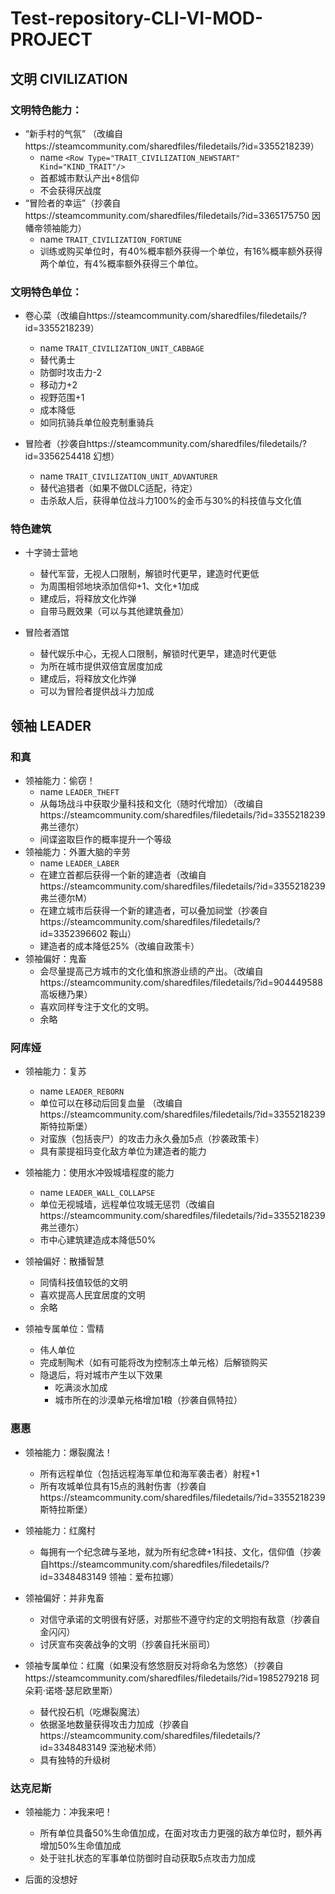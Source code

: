 # Test-repository-CLI-VI-MOD-PROJECT

## 文明 CIVILIZATION
### 文明特色能力：
+ “新手村的气氛” （改编自https://steamcommunity.com/sharedfiles/filedetails/?id=3355218239）
    + name `<Row Type="TRAIT_CIVILIZATION_NEWSTART" Kind="KIND_TRAIT"/>`
    + 首都城市默认产出+8信仰
    + 不会获得厌战度
+ “冒险者的幸运”（抄袭自https://steamcommunity.com/sharedfiles/filedetails/?id=3365175750 因幡帝领袖能力）
    + name `TRAIT_CIVILIZATION_FORTUNE`
    + 训练或购买单位时，有40%概率额外获得一个单位，有16%概率额外获得两个单位，有4%概率额外获得三个单位。

### 文明特色单位：
+ 卷心菜（改编自https://steamcommunity.com/sharedfiles/filedetails/?id=3355218239）
    + name `TRAIT_CIVILIZATION_UNIT_CABBAGE`
    + 替代勇士
    + 防御时攻击力-2
    + 移动力+2
    + 视野范围+1
    + 成本降低
    + 如同抗骑兵单位般克制重骑兵

+ 冒险者（抄袭自https://steamcommunity.com/sharedfiles/filedetails/?id=3356254418 幻想）
    + name `TRAIT_CIVILIZATION_UNIT_ADVANTURER`
    + 替代追猎者（如果不做DLC适配，待定）
    + 击杀敌人后，获得单位战斗力100%的金币与30%的科技值与文化值

### 特色建筑
+ 十字骑士营地
    + 替代军营，无视人口限制，解锁时代更早，建造时代更低
    + 为周围相邻地块添加信仰+1、文化+1加成
    + 建成后，将释放文化炸弹
    + 自带马厩效果（可以与其他建筑叠加）

+ 冒险者酒馆
    + 替代娱乐中心，无视人口限制，解锁时代更早，建造时代更低
    + 为所在城市提供双倍宜居度加成
    + 建成后，将释放文化炸弹
    + 可以为冒险者提供战斗力加成

## 领袖 LEADER
### 和真
+ 领袖能力：偷窃！
    + name `LEADER_THEFT`
    + 从每场战斗中获取少量科技和文化（随时代增加）（改编自https://steamcommunity.com/sharedfiles/filedetails/?id=3355218239 弗兰德尔）
    + 间谍盗取巨作的概率提升一个等级
+ 领袖能力：外置大脑的辛劳
    + name `LEADER_LABER`
    + 在建立首都后获得一个新的建造者（改编自https://steamcommunity.com/sharedfiles/filedetails/?id=3355218239 弗兰德尔M）
    + 在建立城市后获得一个新的建造者，可以叠加祠堂（抄袭自https://steamcommunity.com/sharedfiles/filedetails/?id=3352396602 鞍山）
    + 建造者的成本降低25%（改编自政策卡）
+ 领袖偏好：鬼畜
    + 会尽量提高己方城市的文化值和旅游业绩的产出。（改编自https://steamcommunity.com/sharedfiles/filedetails/?id=904449588 高坂穗乃果）
    + 喜欢同样专注于文化的文明。
    + 余略

### 阿库娅
+ 领袖能力：复苏
    + name `LEADER_REBORN`
    + 单位可以在移动后回复血量 （改编自https://steamcommunity.com/sharedfiles/filedetails/?id=3355218239 斯特拉斯堡）
    + 对蛮族（包括丧尸）的攻击力永久叠加5点（抄袭政策卡）
    + 具有蒙提祖玛变化敌方单位为建造者的能力

+ 领袖能力：使用水冲毁城墙程度的能力
    + name `LEADER_WALL_COLLAPSE`
    + 单位无视城墙，远程单位攻城无惩罚（改编自https://steamcommunity.com/sharedfiles/filedetails/?id=3355218239 弗兰德尓）
    + 市中心建筑建造成本降低50%

+ 领袖偏好：散播智慧 
    + 同情科技值较低的文明
    + 喜欢提高人民宜居度的文明
    + 余略

+ 领袖专属单位：雪精
    + 伟人单位
    + 完成制陶术（如有可能将改为控制冻土单元格）后解锁购买
    + 隐退后，将对城市产生以下效果
        + 吃满淡水加成
        + 城市所在的沙漠单元格增加1粮（抄袭自佩特拉）

### 惠惠
+ 领袖能力：爆裂魔法！
    + 所有远程单位（包括远程海军单位和海军袭击者）射程+1
    + 所有攻城单位具有15点的溅射伤害（抄袭自https://steamcommunity.com/sharedfiles/filedetails/?id=3355218239 斯特拉斯堡）

+ 领袖能力：红魔村
    + 每拥有一个纪念碑与圣地，就为所有纪念碑+1科技、文化，信仰值（抄袭自https://steamcommunity.com/sharedfiles/filedetails/?id=3348483149 领袖：爱布拉娜）

+ 领袖偏好：并非鬼畜
    + 对信守承诺的文明很有好感，对那些不遵守约定的文明抱有敌意（抄袭自金闪闪）
    + 讨厌宣布突袭战争的文明（抄袭自托米丽司）
    
+ 领袖专属单位：红魔（如果没有悠悠厨反对将命名为悠悠）（抄袭自https://steamcommunity.com/sharedfiles/filedetails/?id=1985279218 珂朵莉·诺塔·瑟尼欧里斯）
    + 替代投石机（吃爆裂魔法）
    + 依据圣地数量获得攻击力加成（抄袭自https://steamcommunity.com/sharedfiles/filedetails/?id=3348483149 深池秘术师）
    + 具有独特的升级树

### 达克尼斯
+ 领袖能力：冲我来吧！
    + 所有单位具备50%生命值加成，在面对攻击力更强的敌方单位时，额外再增加50%生命值加成
    + 处于驻扎状态的军事单位防御时自动获取5点攻击力加成

+ 后面的没想好